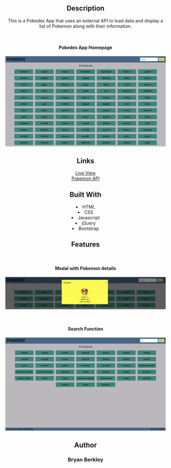 <div align="center">

## Description
<p align="center">This is a Pokedex App that uses an external API to load data and display a list of Pokemon along with their information.</p>

<br>
    <h4>Pokedex App Homepage</h4>
  
![pokedex-app-homepage](/img/App_View.png)
    
## Links
 [Live View](https://bryanevan.github.io/Pokedex/ "Live View")
    <br>
 [Pokemon API](https://pokeapi.co/api/v2/pokemon/?limit=150 "Pokemon API")


## Built With


  
  <li>HTML</li>
  <li>CSS</li>
  <li>Javascript</li>
  <li>jQuery</li>
  <li>Bootstrap</li>
 
  ## Features
  <br>
  <h4>Modal with Pokemon details</h4>
  
  ![pokemon-details-modal](/img/Modal_View.png)
  
 <br>
  <h4>Search Function</h4>
  
![search-function](/img/Search_View.png)


## Author
<h3>Bryan Berkley<h3>
